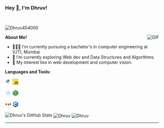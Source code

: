 <h3 title="hehehe"> Hey 👋, I'm Dhruv!</h3>
<br />

  
  <p align="left"> <img src="https://komarev.com/ghpvc/?username=Dhruv454000" alt="Dhruv454000" /> </p>

  <img align="right" alt="GIF" src="https://i.pinimg.com/originals/e4/26/70/e426702edf874b181aced1e2fa5c6cde.gif" />

**About Me!**

- 👨🏽‍💻 I’m currently pursuing a bachelor's in computer engineering at VJTI, Mumbai
- 🌱 I’m currently exploring Web dev and Data Structures and Algorithms. 
- 🤔 My interest lies in  web development and computer vision.


**Languages and Tools:**  


<code><img height="20" src="https://raw.githubusercontent.com/github/explore/80688e429a7d4ef2fca1e82350fe8e3517d3494d/topics/python/python.png"></code>
<code><img height="20" src="https://raw.githubusercontent.com/github/explore/80688e429a7d4ef2fca1e82350fe8e3517d3494d/topics/javascript/javascript.png"></code>

<code><img height="20" src="https://raw.githubusercontent.com/github/explore/80688e429a7d4ef2fca1e82350fe8e3517d3494d/topics/react/react.png"></code>
<code><img height="20" src="https://raw.githubusercontent.com/github/explore/80688e429a7d4ef2fca1e82350fe8e3517d3494d/topics/nodejs/nodejs.png"></code>

<code><img height="20" src="https://raw.githubusercontent.com/github/explore/80688e429a7d4ef2fca1e82350fe8e3517d3494d/topics/git/git.png"></code>
<code><img height="20" src="https://raw.githubusercontent.com/github/explore/80688e429a7d4ef2fca1e82350fe8e3517d3494d/topics/cpp/cpp.png"></code>

<img src="https://github-readme-stats.vercel.app/api?username=Dhruv454000&show_icons=true&hide_border=true&count_private=true&theme=shades-of-purple&icon_color=fad000" alt="Dhruv's GitHub Stats">
<img align="center" src="https://github-readme-streak-stats.herokuapp.com/?user=Dhruv454000&count_private=true&theme=radical" alt="Dhruv" />
<img align="center" width=500 src="https://github-readme-stats.vercel.app/api/top-langs/?username=Dhruv454000&count_private=true&theme=radical" alt="Dhruv" />

----
